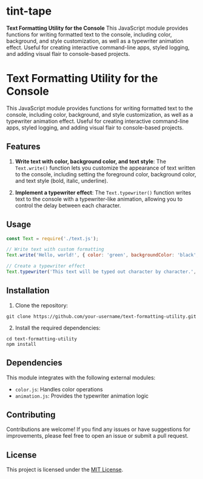 # tint-tape
**Text Formatting Utility for the Console**  This JavaScript module provides functions for writing formatted text to the console, including color, background, and style customization, as well as a typewriter animation effect. Useful for creating interactive command-line apps, styled logging, and adding visual flair to console-based projects.

# Text Formatting Utility for the Console

This JavaScript module provides functions for writing formatted text to the console, including color, background, and style customization, as well as a typewriter animation effect. Useful for creating interactive command-line apps, styled logging, and adding visual flair to console-based projects.

## Features

1. **Write text with color, background color, and text style**: The `Text.write()` function lets you customize the appearance of text written to the console, including setting the foreground color, background color, and text style (bold, italic, underline).

2. **Implement a typewriter effect**: The `Text.typewriter()` function writes text to the console with a typewriter-like animation, allowing you to control the delay between each character.

## Usage

```javascript
const Text = require('./text.js');

// Write text with custom formatting
Text.write('Hello, world!', { color: 'green', backgroundColor: 'black', style: 'bold' });

// Create a typewriter effect
Text.typewriter('This text will be typed out character by character.', 50);
```

## Installation

1. Clone the repository:
```
git clone https://github.com/your-username/text-formatting-utility.git
```

2. Install the required dependencies:
```
cd text-formatting-utility
npm install
```

## Dependencies

This module integrates with the following external modules:
- `color.js`: Handles color operations
- `animation.js`: Provides the typewriter animation logic

## Contributing

Contributions are welcome! If you find any issues or have suggestions for improvements, please feel free to open an issue or submit a pull request.

## License

This project is licensed under the [MIT License](LICENSE).
